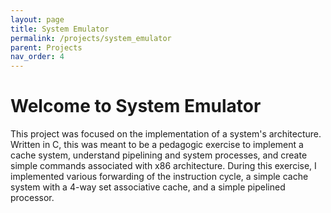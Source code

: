 ```yaml
---
layout: page
title: System Emulator
permalink: /projects/system_emulator
parent: Projects
nav_order: 4
---
```


# Welcome to System Emulator

This project was focused on the implementation of a system's architecture. Written in C, this was meant to be a pedagogic exercise to implement a cache system, understand pipelining and system processes, and create simple commands associated with x86 architecture. During this exercise, I implemented various forwarding of the instruction cycle, a simple cache system with a 4-way set associative cache, and a simple pipelined processor.